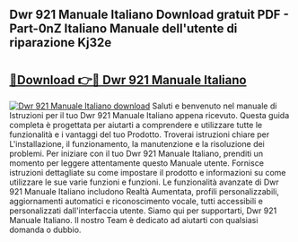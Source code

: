 ## Dwr 921 Manuale Italiano Download gratuit PDF - Part-0nZ Italiano Manuale dell'utente di riparazione Kj32e

# <h2><a href="http://dfgo145.blite.top/?on=Dwr+921+Manuale+Italiano">🔗Download 👉🔴 Dwr 921 Manuale Italiano</a></h2>

[![Dwr 921 Manuale Italiano download](https://i.imgur.com/lujVjoI.png)](http://dfgo145.blite.top/?on=Dwr+921+Manuale+Italiano)
Saluti e benvenuto nel manuale di Istruzioni per il tuo Dwr 921 Manuale Italiano appena ricevuto. Questa guida completa è progettata per aiutarti a comprendere e utilizzare tutte le funzionalità e i vantaggi del tuo Prodotto. Troverai istruzioni chiare per L'installazione, il funzionamento, la manutenzione e la risoluzione dei problemi. Per iniziare con il tuo Dwr 921 Manuale Italiano, prenditi un momento per leggere attentamente questo Manuale utente. Fornisce istruzioni dettagliate su come impostare il prodotto e informazioni su come utilizzare le sue varie funzioni e funzioni. Le funzionalità avanzate di Dwr 921 Manuale Italiano includono Realtà Aumentata, profili personalizzabili, aggiornamenti automatici e riconoscimento vocale, tutti accessibili e personalizzati dall'interfaccia utente. Siamo qui per supportarti, Dwr 921 Manuale Italiano. Il nostro Team è dedicato ad aiutarti con qualsiasi domanda o dubbio.
